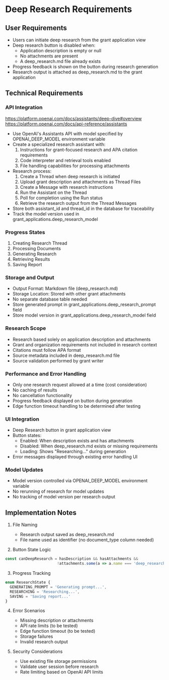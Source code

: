 # Deep Research Requirements

## User Requirements

- Users can initiate deep research from the grant application view
- Deep research button is disabled when:
  - Application description is empty or null
  - No attachments are present
  - A deep_research.md file already exists
- Progress feedback is shown on the button during research generation
- Research output is attached as deep_research.md to the grant application

## Technical Requirements

### API Integration
https://platform.openai.com/docs/assistants/deep-dive#overview
https://platform.openai.com/docs/api-reference/assistants
- Use OpenAI's Assistants API with model specified by OPENAI_DEEP_MODEL environment variable
- Create a specialized research assistant with:
  1. Instructions for grant-focused research and APA citation requirements
  2. Code interpreter and retrieval tools enabled
  3. File handling capabilities for processing attachments
- Research process:
  1. Create a Thread when deep research is initiated
  2. Upload grant description and attachments as Thread Files
  3. Create a Message with research instructions
  4. Run the Assistant on the Thread
  5. Poll for completion using the Run status
  6. Retrieve the research output from the Thread Messages
- Store both assistant_id and thread_id in the database for traceability
- Track the model version used in grant_applications.deep_research_model

### Progress States
1. Creating Research Thread
2. Processing Documents
3. Generating Research
4. Retrieving Results
5. Saving Report

### Storage and Output
- Output Format: Markdown file (deep_research.md)
- Storage Location: Stored with other grant attachments
- No separate database table needed
- Store generated prompt in grant_applications.deep_research_prompt field
- Store model version in grant_applications.deep_research_model field

### Research Scope
- Research based solely on application description and attachments
- Grant and organization requirements not included in research context
- Citations must follow APA format
- Source metadata included in deep_research.md file
- Source validation performed by grant writer

### Performance and Error Handling
- Only one research request allowed at a time (cost consideration)
- No caching of results
- No cancellation functionality
- Progress feedback displayed on button during generation
- Edge function timeout handling to be determined after testing

### UI Integration
- Deep Research button in grant application view
- Button states:
  - Enabled: When description exists and has attachments
  - Disabled: When deep_research.md exists or missing requirements
  - Loading: Shows "Researching..." during generation
- Error messages displayed through existing error handling UI

### Model Updates
- Model version controlled via OPENAI_DEEP_MODEL environment variable
- No rerunning of research for model updates
- No tracking of model version per research output

## Implementation Notes

1. File Naming
   - Research output saved as deep_research.md
   - File name used as identifier (no document_type column needed)

2. Button State Logic
```typescript
const canDeepResearch = hasDescription && hasAttachments && 
                       !attachments.some(a => a.name === 'deep_research.md');
```

3. Progress Tracking
```typescript
enum ResearchState {
  GENERATING_PROMPT = 'Generating prompt...',
  RESEARCHING = 'Researching...',
  SAVING = 'Saving report...'
}
```

4. Error Scenarios
   - Missing description or attachments
   - API rate limits (to be tested)
   - Edge function timeout (to be tested)
   - Storage failures
   - Invalid research output

5. Security Considerations
   - Use existing file storage permissions
   - Validate user session before research
   - Rate limiting based on OpenAI API limits
